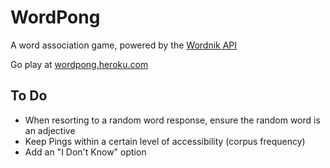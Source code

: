 WordPong
========

A word association game, powered by the [Wordnik API](http://developer.wordnik.com)

Go play at [wordpong.heroku.com](http://wordpong.heroku.com)

To Do
-----

* When resorting to a random word response, ensure the random word is an adjective
* Keep Pings within a certain level of accessibility (corpus frequency)
* Add an "I Don't Know" option